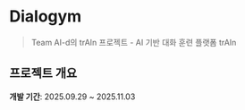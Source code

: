 # Dialogym

> Team AI-d의 trAIn 프로젝트 - AI 기반 대화 훈련 플랫폼 trAIn

## 프로젝트 개요

**개발 기간**: 2025.09.29 ~ 2025.11.03
